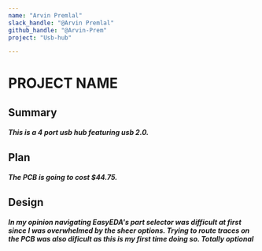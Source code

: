 ```yaml
---
name: "Arvin Premlal"
slack_handle: "@Arvin Premlal"
github_handle: "@Arvin-Prem"
project: "Usb-hub"

---
```


# PROJECT NAME
## Summary
##### This is a 4 port usb hub featuring usb 2.0.

## Plan
##### The PCB is going to cost $44.75.

## Design
##### In my opinion navigating EasyEDA's part selector was difficult at first since I was overwhelmed by the sheer options. Trying to route traces on the PCB was also dificult as this is my first time doing so. ***Totally optional***
